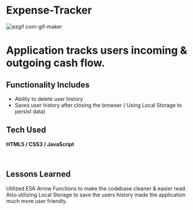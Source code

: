 # Expense-Tracker

![ezgif com-gif-maker](https://user-images.githubusercontent.com/59130140/211410670-266a66d6-cb35-4def-8294-63cd9dc93eec.gif)

# Application tracks users incoming & outgoing cash flow.
## Functionality Includes 
- Ability to delete user history 
- Saves user history after closing the browser ( Using Local Storage to persist data) 



## Tech Used
**HTML5 / CSS3 / JavaScript** 

<br>

## Lessons Learned
Utilized ES6 Arrow Functions to make the codebase cleaner & easier read.
Also utilizing Local Storage to save the users history made the application much more user friendly. 


